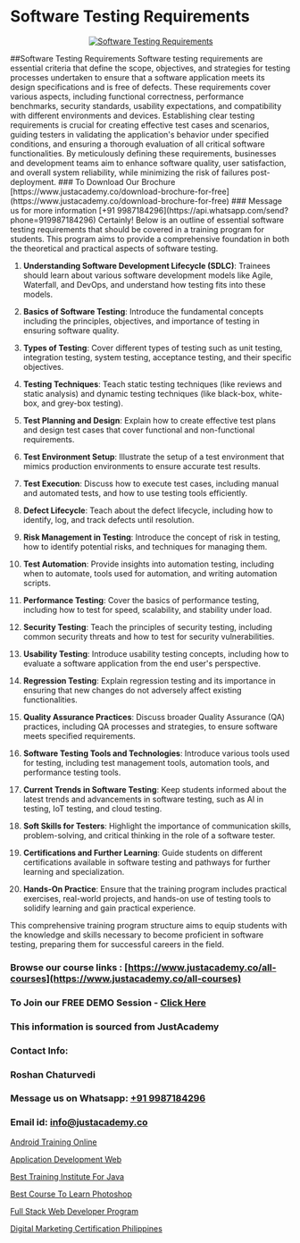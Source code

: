 # Software Testing Requirements

<p align="center">
  <a href="https://justacademy.co/program-detail/software-testing">
    <img src="https://justacademy.co/storage2/program_images/1704700438.webp" alt="Software Testing Requirements">
  </a>
</p>
##Software Testing Requirements
Software testing requirements are essential criteria that define the scope, objectives, and strategies for testing processes undertaken to ensure that a software application meets its design specifications and is free of defects. These requirements cover various aspects, including functional correctness, performance benchmarks, security standards, usability expectations, and compatibility with different environments and devices. Establishing clear testing requirements is crucial for creating effective test cases and scenarios, guiding testers in validating the application's behavior under specified conditions, and ensuring a thorough evaluation of all critical software functionalities. By meticulously defining these requirements, businesses and development teams aim to enhance software quality, user satisfaction, and overall system reliability, while minimizing the risk of failures post-deployment.
### To Download Our Brochure [https://www.justacademy.co/download-brochure-for-free](https://www.justacademy.co/download-brochure-for-free)
### Message us for more information [+91 9987184296](https://api.whatsapp.com/send?phone=919987184296)
Certainly! Below is an outline of essential software testing requirements that should be covered in a training program for students. This program aims to provide a comprehensive foundation in both the theoretical and practical aspects of software testing.

1) **Understanding Software Development Lifecycle (SDLC)**: Trainees should learn about various software development models like Agile, Waterfall, and DevOps, and understand how testing fits into these models.

2) **Basics of Software Testing**: Introduce the fundamental concepts including the principles, objectives, and importance of testing in ensuring software quality.

3) **Types of Testing**: Cover different types of testing such as unit testing, integration testing, system testing, acceptance testing, and their specific objectives.

4) **Testing Techniques**: Teach static testing techniques (like reviews and static analysis) and dynamic testing techniques (like black-box, white-box, and grey-box testing).

5) **Test Planning and Design**: Explain how to create effective test plans and design test cases that cover functional and non-functional requirements.

6) **Test Environment Setup**: Illustrate the setup of a test environment that mimics production environments to ensure accurate test results.

7) **Test Execution**: Discuss how to execute test cases, including manual and automated tests, and how to use testing tools efficiently.

8) **Defect Lifecycle**: Teach about the defect lifecycle, including how to identify, log, and track defects until resolution.

9) **Risk Management in Testing**: Introduce the concept of risk in testing, how to identify potential risks, and techniques for managing them.

10) **Test Automation**: Provide insights into automation testing, including when to automate, tools used for automation, and writing automation scripts.

11) **Performance Testing**: Cover the basics of performance testing, including how to test for speed, scalability, and stability under load.

12) **Security Testing**: Teach the principles of security testing, including common security threats and how to test for security vulnerabilities.

13) **Usability Testing**: Introduce usability testing concepts, including how to evaluate a software application from the end user's perspective.

14) **Regression Testing**: Explain regression testing and its importance in ensuring that new changes do not adversely affect existing functionalities.

15) **Quality Assurance Practices**: Discuss broader Quality Assurance (QA) practices, including QA processes and strategies, to ensure software meets specified requirements.

16) **Software Testing Tools and Technologies**: Introduce various tools used for testing, including test management tools, automation tools, and performance testing tools.

17) **Current Trends in Software Testing**: Keep students informed about the latest trends and advancements in software testing, such as AI in testing, IoT testing, and cloud testing.

18) **Soft Skills for Testers**: Highlight the importance of communication skills, problem-solving, and critical thinking in the role of a software tester.

19) **Certifications and Further Learning**: Guide students on different certifications available in software testing and pathways for further learning and specialization.

20) **Hands-On Practice**: Ensure that the training program includes practical exercises, real-world projects, and hands-on use of testing tools to solidify learning and gain practical experience.

This comprehensive training program structure aims to equip students with the knowledge and skills necessary to become proficient in software testing, preparing them for successful careers in the field.

### Browse our course links : [https://www.justacademy.co/all-courses](https://www.justacademy.co/all-courses) 
### To Join our FREE DEMO Session - [Click Here](https://www.justacademy.co/register-for-course-demo)


### This information is sourced from JustAcademy
### Contact Info:
### Roshan Chaturvedi
### Message us on Whatsapp: [+91 9987184296](https://api.whatsapp.com/send?phone=919987184296)
### Email id: [info@justacademy.co](mailto:info@justacademy.co)
                
[Android Training Online](https://www.linkedin.com/pulse/android-training-online-justacademy-thane-gblxf/)

[Application Development Web](https://www.linkedin.com/pulse/application-development-web-justacademy-beangaluru-odj5c?trackingId=KqQstTeX75B5L6yk%2B%2FAfVQ%3D%3D&lipi=urn%3Ali%3Apage%3Ad_flagship3_company_admin%3BnaEHpVmnQ1Kh9Nsd8yGz%2BA%3D%3D)

[Best Training Institute For Java](https://medium.com/@ranepooja/best-training-institute-for-java-4fc47bd8cc0e)

[Best Course To Learn Photoshop](https://medium.com/@mahi3106/best-course-to-learn-photoshop-b62ad87b1cfb)

[Full Stack Web Developer Program](https://justacademyin.github.io/justacademy/full-stack-web-developer-program)

[Digital Marketing Certification Philippines](https://justacademyin.github.io/justacademy/digital-marketing-certification-philippines)

